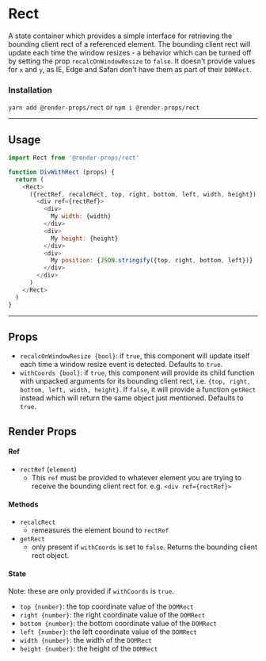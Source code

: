 # Rect
A state container which provides a simple interface for retrieving the bounding
client rect of a referenced element. The bounding client rect will update
each time the window resizes - a behavior which can be turned off by setting
the prop `recalcOnWindowResize` to `false`. It doesn't provide values for `x` and
`y`, as IE, Edge and Safari don't have them as part of their `DOMRect`.


### Installation
```yarn add @render-props/rect``` or ```npm i @render-props/rect```


____


## Usage
```js
import Rect from '@render-props/rect'

function DivWithRect (props) {
  return (
    <Rect>
      ({rectRef, recalcRect, top, right, bottom, left, width, height}) => (
        <div ref={rectRef}>
          <div>
            My width: {width}
          </div>
          <div>
            My height: {height}
          </div>
          <div>
            My position: {JSON.stringify({top, right, bottom, left})}
          </div>
        </div>
      )
    </Rect>
  )
}
```

____

## Props
- `recalcOnWindowResize {bool}`: if `true`, this component will update itself
each time a window resize event is detected. Defaults to `true`.
- `withCoords {bool}`: if `true`, this component will provide its child function
with unpacked arguments for its bounding client rect, i.e.
`{top, right, bottom, left, width, height}`. If `false`, it will provide a
function `getRect` instead which will return the same object just mentioned.
Defaults to `true`.

## Render Props

#### Ref
- `rectRef` (`element`)
  - This `ref` must be provided to whatever element you are trying to receive the
    bounding client rect for. e.g. `<div ref={rectRef}>`

#### Methods
- `recalcRect`
  - remeasures the element bound to `rectRef`
- `getRect`
  - only present if `withCoords` is set to `false`. Returns the bounding client
    rect object.

#### State
Note: these are only provided if `withCoords` is `true`.

- `top {number}`: the top coordinate value of the `DOMRect`
- `right {number}`: the right coordinate value of the `DOMRect`
- `bottom {number}`: the bottom coordinate value of the `DOMRect`
- `left {number}`: the left coordinate value of the `DOMRect`
- `width {number}`: the width of the `DOMRect`
- `height {number}`: the height of the `DOMRect`
